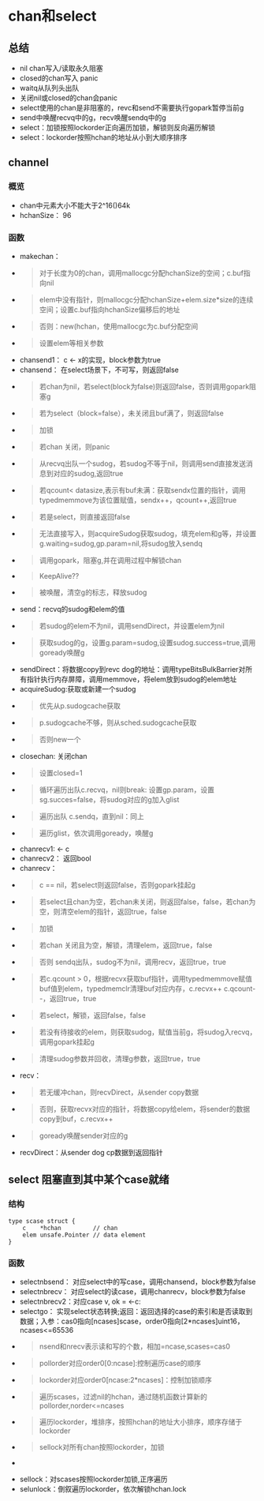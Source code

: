 # chan和select

## 总结
- nil chan写入/读取永久阻塞
- closed的chan写入 panic
- waitq从队列头出队
- 关闭nil或closed的chan会panic
- select使用的chan是非阻塞的，revc和send不需要执行gopark暂停当前g
- send中唤醒recvq中的g，recv唤醒sendq中的g
- select：加锁按照lockorder正向遍历加锁，解锁则反向遍历解锁
- select：lockorder按照hchan的地址从小到大顺序排序
## channel

### 概览
- chan中元素大小不能大于2^16()64k
- hchanSize： 96
### 函数
- makechan：
- > 对于长度为0的chan，调用mallocgc分配hchanSize的空间；c.buf指向nil
- > elem中没有指针，则mallocgc分配hchanSize+elem.size*size的连续空间；设置c.buf指向hchanSize偏移后的地址
- > 否则：new(hchan，使用mallocgc为c.buf分配空间
- > 设置elem等相关参数
- chansend1： c <- x的实现，block参数为true
- chansend： 在select场景下，不可写，则返回false
- > 若chan为nil，若select(block为false)则返回false，否则调用gopark阻塞g
- > 若为select（block=false），未关闭且buf满了，则返回false
- > 加锁
- > 若chan 关闭，则panic
- > 从recvq出队一个sudog，若sudog不等于nil，则调用send直接发送消息到对应的sudog,返回true
- > 若qcount< datasize,表示有buf未满：获取sendx位置的指针，调用typedmemmove为该位置赋值，sendx++，qcount++,返回true
- > 若是select，则直接返回false
- > 无法直接写入，则acquireSudog获取sudog，填充elem和g等，并设置g.waiting=sudog,gp.param=nil,将sudog放入sendq
- > 调用gopark，阻塞g,并在调用过程中解锁chan
- > KeepAlive??
- > 被唤醒，清空g的标志，释放sudog
- send：recvq的sudog和elem的值
- > 若sudog的elem不为nil，调用sendDirect，并设置elem为nil
- > 获取sudog的g，设置g.param=sudog,设置sudog.success=true,调用goready唤醒g
- sendDirect：将数据copy到revc dog的地址：调用typeBitsBulkBarrier对所有指针执行内存屏障，调用memmove，将elem放到sudog的elem地址
- acquireSudog:获取或新建一个sudog
- > 优先从p.sudogcache获取
- > p.sudogcache不够，则从sched.sudogcache获取
- > 否则new一个
- closechan: 关闭chan
- > 设置closed=1
- > 循环遍历出队c.recvq，nil则break: 设置gp.param，设置sg.succes=false，将sudog对应的g加入glist
- > 遍历出队 c.sendq，直到nil：同上
- > 遍历glist，依次调用goready，唤醒g
- chanrecv1: <- c 
- chanrecv2： 返回bool
- chanrecv：
- > c == nil，若select则返回false，否则gopark挂起g
- > 若select且chan为空，若chan未关闭，则返回false，false，若chan为空，则清空elem的指针，返回true，false
- > 加锁
- > 若chan 关闭且为空，解锁，清理elem，返回true，false
- > 否则 sendq出队，sudog不为nil，调用recv，返回true，true
- > 若c.qcount > 0，根据recvx获取buf指针，调用typedmemmove赋值buf值到elem，typedmemclr清理buf对应内存，c.recvx++ c.qcount--，返回true，true
- > 若select，解锁，返回false，false
- > 若没有待接收的elem，则获取sudog，赋值当前g，将sudog入recvq，调用gopark挂起g
- > 清理sudog参数并回收，清理g参数，返回true，true
- recv：
- > 若无缓冲chan，则recvDirect，从sender copy数据
- > 否则，获取recvx对应的指针，将数据copy给elem，将sender的数据copy到buf，c.recvx++
- > goready唤醒sender对应的g
- recvDirect：从sender dog cp数据到返回指针
## select 阻塞直到其中某个case就绪

### 结构
```
type scase struct {
	c    *hchan         // chan
	elem unsafe.Pointer // data element
}
```
### 函数
- selectnbsend： 对应select中的写case，调用chansend，block参数为false
- selectnbrecv： 对应select的读case，调用chanrecv，block参数为false
- selectnbrecv2：对应case v, ok = <-c:
- selectgo： 实现select状态转换;返回：返回选择的case的索引和是否读取到数据；入参：cas0指向[ncases]scase，order0指向[2*ncases]uint16，ncases<=65536
- > nsend和nrecv表示读和写的个数，相加=ncase,scases=cas0
- > pollorder对应order0[0:ncase]:控制遍历case的顺序
- > lockorder对应order0[ncase:2*ncases]：控制加锁顺序
- > 遍历scases，过滤nil的hchan，通过随机函数计算新的pollorder,norder<=ncases
- > 遍历lockorder，堆排序，按照hchan的地址大小排序，顺序存储于lockorder
- > sellock对所有chan按照lockorder，加锁
- > 
- sellock：对scases按照lockorder加锁,正序遍历
- selunlock：倒叙遍历lockorder，依次解锁hchan.lock
